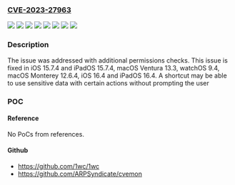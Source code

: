 ### [CVE-2023-27963](https://cve.mitre.org/cgi-bin/cvename.cgi?name=CVE-2023-27963)
![](https://img.shields.io/static/v1?label=Product&message=macOS&color=blue)
![](https://img.shields.io/static/v1?label=Product&message=watchOS&color=blue)
![](https://img.shields.io/static/v1?label=Version&message=%3C%2012.6%20&color=brighgreen)
![](https://img.shields.io/static/v1?label=Version&message=%3C%2013.3%20&color=brighgreen)
![](https://img.shields.io/static/v1?label=Version&message=%3C%2015.7%20&color=brighgreen)
![](https://img.shields.io/static/v1?label=Version&message=%3C%2016.4%20&color=brighgreen)
![](https://img.shields.io/static/v1?label=Version&message=%3C%209.4%20&color=brighgreen)
![](https://img.shields.io/static/v1?label=Vulnerability&message=A%20shortcut%20may%20be%20able%20to%20use%20sensitive%20data%20with%20certain%20actions%20without%20prompting%20the%20user&color=brighgreen)

### Description

The issue was addressed with additional permissions checks. This issue is fixed in iOS 15.7.4 and iPadOS 15.7.4, macOS Ventura 13.3, watchOS 9.4, macOS Monterey 12.6.4, iOS 16.4 and iPadOS 16.4. A shortcut may be able to use sensitive data with certain actions without prompting the user

### POC

#### Reference
No PoCs from references.

#### Github
- https://github.com/1wc/1wc
- https://github.com/ARPSyndicate/cvemon

